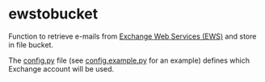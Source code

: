 # ewstobucket
Function to retrieve e-mails from [Exchange Web Services (EWS)](https://docs.microsoft.com/en-us/exchange/client-developer/web-service-reference/ews-reference-for-exchange) and store in file bucket.

The [config.py](config.py) file (see [config.example.py](config.example.py) for an example) defines which Exchange account will be used.